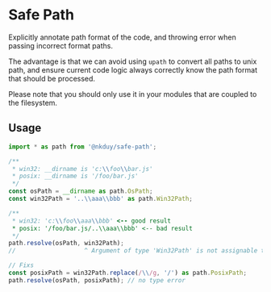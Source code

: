 # Safe Path

Explicitly annotate path format of the code, and throwing error when passing incorrect format paths.

The advantage is that we can avoid using `upath` to convert all paths to unix path, and ensure current code logic always correctly know the path format that should be processed.

Please note that you should only use it in your modules that are coupled to the filesystem.

## Usage

```ts
import * as path from '@nkduy/safe-path';

/**
 * win32: __dirname is 'c:\\foo\\bar.js'
 * posix: __dirname is '/foo/bar.js'
 */
const osPath = __dirname as path.OsPath;
const win32Path = '..\\aaa\\bbb' as path.Win32Path;

/**
 * win32: 'c:\\foo\\aaa\\bbb' <-- good result
 * posix: '/foo/bar.js/..\\aaa\\bbb' <-- bad result
 */
path.resolve(osPath, win32Path);
//                   ^ Argument of type 'Win32Path' is not assignable to parameter of type 'OsPath | PosixPath'.

// Fixs
const posixPath = win32Path.replace(/\\/g, '/') as path.PosixPath;
path.resolve(osPath, posixPath); // no type error
```
